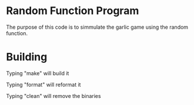 # Random Function Program

The purpose of this code is to simmulate the garlic game using the random function.

# Building

Typing "make" will build it

Typing "format" will reformat it

Typing "clean" will remove the binaries

